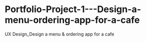 # Portfolio-Project-1---Design-a-menu-ordering-app-for-a-cafe
UX Design_Design a menu &amp; ordering app for a cafe
